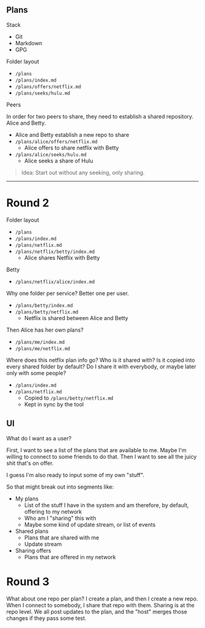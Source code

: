 Plans
---

Stack

* Git
* Markdown
* GPG

Folder layout

* `/plans`
* `/plans/index.md`
* `/plans/offers/netflix.md`
* `/plans/seeks/hulu.md`

Peers

In order for two peers to share, they need to establish a shared repository. Alice and Betty.

* Alice and Betty establish a new repo to share
* `/plans/alice/offers/netflix.md`
  - Alice offers to share netflix with Betty
* `/plans/alice/seeks/hulu.md`
  - Alice seeks a share of Hulu

> Idea: Start out without any seeking, only sharing.

***

# Round 2

Folder layout

* `/plans`
* `/plans/index.md`
* `/plans/netflix.md`
* `/plans/netflix/betty/index.md`
  - Alice shares Netflix with Betty

Betty

* `/plans/netflix/alice/index.md`

Why one folder per service? Better one per user.

* `/plans/betty/index.md`
* `/plans/betty/netflix.md`
  - Netflix is shared between Alice and Betty

Then Alice has her own plans?

* `/plans/me/index.md`
* `/plans/me/netflix.md`

Where does this netflix plan info go? Who is it shared with? Is it copied into every shared folder by default? Do I share it with everybody, or maybe later only with some people?

* `/plans/index.md`
* `/plans/netflix.md`
  - Copied to `/plans/betty/netflix.md`
  - Kept in sync by the tool

## UI

What do I want as a user?

First, I want to see a list of the plans that are available to me. Maybe I'm willing to connect to some friends to do that. Then I want to see all the juicy shit that's on offer.

I guess I'm also ready to input some of my own "stuff".

So that might break out into segments like:

* My plans
  - List of the stuff I have in the system and am therefore, by default, offering to my network
  - Who am I "sharing" this with
  - Maybe some kind of update stream, or list of events
* Shared plans
  - Plans that are shared with me
  - Update stream
* Sharing offers
  - Plans that are offered in my network

# Round 3

What about one repo per plan? I create a plan, and then I create a new repo. When I connect to somebody, I share that repo with them. Sharing is at the repo level. We all post updates to the plan, and the "host" merges those changes if they pass some test.
